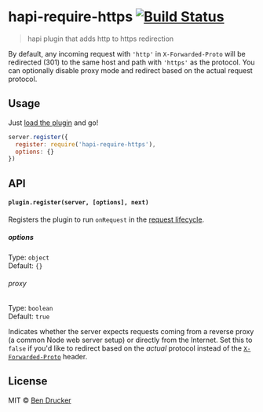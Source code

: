 hapi-require-https [![Build Status](https://travis-ci.org/bendrucker/hapi-require-https.svg?branch=master)](https://travis-ci.org/bendrucker/hapi-require-https)
==================

> hapi plugin that adds http to https redirection

By default, any incoming request with `'http'` in `X-Forwarded-Proto` will be redirected (301) to the same host and path with `'https'` as the protocol. You can optionally disable proxy mode and redirect based on the actual request protocol.

## Usage

Just [load the plugin](http://hapijs.com/tutorials/plugins#loading-a-plugin) and go!

```js
server.register({
  register: require('hapi-require-https'),
  options: {}
})
```

## API

#### `plugin.register(server, [options], next)`

Registers the plugin to run `onRequest` in the [request lifecycle](http://hapijs.com/api#request-lifecycle). 

##### options

Type: `object`  
Default: `{}`

###### proxy

Type: `boolean`  
Default: `true`

Indicates whether the server expects requests coming from a reverse proxy (a common Node web server setup) or directly from the Internet. Set this to `false` if you'd like to redirect based on the *actual* protocol instead of the [`X-Forwarded-Proto`](https://en.wikipedia.org/wiki/List_of_HTTP_header_fields#Common_non-standard_response_fields) header.

## License

MIT © [Ben Drucker](http://bendrucker.me)
